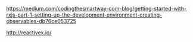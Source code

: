 https://medium.com/codingthesmartway-com-blog/getting-started-with-rxjs-part-1-setting-up-the-development-environment-creating-observables-db76ce053725

http://reactivex.io/